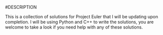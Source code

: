#DESCRIPTION

This is a collection of solutions for Project Euler that I will be updating upon completion.
I will be using Python and C++ to write the solutions, you are welcome to take a look if you need
help with any of these solutions.
